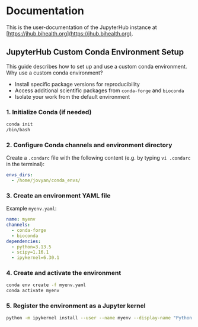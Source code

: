 
# Documentation

This is the user-documentation of the JupyterHub instance at [https://jhub.bihealth.org](https://jhub.bihealth.org).

## JupyterHub Custom Conda Environment Setup

This guide describes how to set up and use a custom conda environment. Why use a custom conda environment?

- Install specific package versions for reproducibility
- Access additional scientific packages from `conda-forge` and `bioconda`
- Isolate your work from the default environment

### 1. Initialize Conda (if needed)

```bash
conda init
/bin/bash
```

### 2. Configure Conda channels and environment directory

Create a `.condarc` file with the following content (e.g. by typing `vi .condarc` in the terminal):

```yaml
envs_dirs:
  - /home/jovyan/conda_envs/
```

### 3. Create an environment YAML file

Example `myenv.yaml`:

```yaml
name: myenv
channels:
  - conda-forge
  - bioconda
dependencies:
  - python=3.13.5
  - scipy=1.16.1
  - ipykernel=6.30.1
```

### 4. Create and activate the environment

```bash
conda env create -f myenv.yaml
conda activate myenv
```

### 5. Register the environment as a Jupyter kernel

```bash
python -m ipykernel install --user --name myenv --display-name "Python (myenv)"
```
